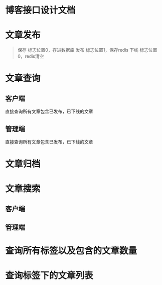 # 博客接口设计文档
# 文章发布  
> 保存 标志位置0，存进数据库
> 发布 标志位置1，保存redis
> 下线 标志位置0，redis清空

# 文章查询
## 客户端
直接查询所有文章包含已发布，已下线的文章

## 管理端

直接查询所有文章包含已发布，已下线的文章

# 文章归档



# 文章搜索
## 客户端



## 管理端


# 查询所有标签以及包含的文章数量




# 查询标签下的文章列表




